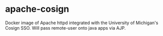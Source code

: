 # apache-cosign
Docker image of Apache httpd integrated with the University of Michigan's Cosign SSO.  Will pass remote-user onto java apps via AJP.
